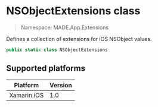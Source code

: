 # NSObjectExtensions class

> Namespace: MADE.App.Extensions

Defines a collection of extensions for iOS NSObject values.

```csharp
public static class NSObjectExtensions
```

## Supported platforms

| Platform | Version |
| --- | --- |
| Xamarin.iOS  | 1.0 |